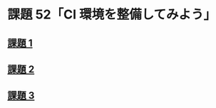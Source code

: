 # 課題 52「CI 環境を整備してみよう」

<!-- START doctoc -->
<!-- END doctoc -->

## [課題 1](./task_1)

## [課題 2](./task_2)

## [課題 3](./task_3)
